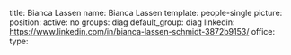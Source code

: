 title: Bianca Lassen
name: Bianca Lassen
template: people-single
picture: 
position: 
active: no
groups: diag
default_group: diag
linkedin: https://www.linkedin.com/in/bianca-lassen-schmidt-3872b9153/
office: 
type: 
